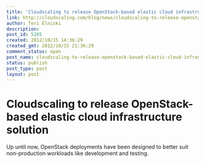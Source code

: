```yaml
---
title: 'Cloudscaling to release OpenStack-based elastic cloud infrastructure solution'
link: http://cloudscaling.com/blog/news/cloudscaling-to-release-openstack-based-elastic-cloud-infrastructure-solution/
author: Teri Elniski
description: 
post_id: 5285
created: 2012/10/15 14:36:29
created_gmt: 2012/10/15 21:36:29
comment_status: open
post_name: cloudscaling-to-release-openstack-based-elastic-cloud-infrastructure-solution
status: publish
post_type: post
layout: post
---
```


# Cloudscaling to release OpenStack-based elastic cloud infrastructure solution

Up until now, OpenStack deployments have been designed to better suit non-production workloads like development and testing.